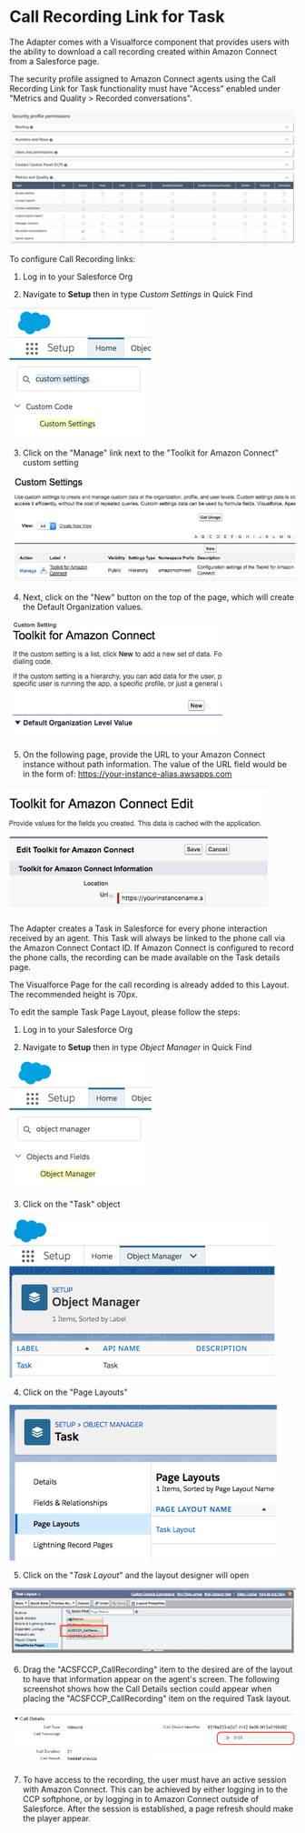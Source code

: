<h1 id="call-recording-link-for-task"> Call Recording Link for Task </h1>

The Adapter comes with a Visualforce component that provides users with
the ability to download a call recording created within Amazon Connect
from a Salesforce page.

The security profile assigned to Amazon Connect agents using the Call
Recording Link for Task functionality must have "Access" enabled under
"Metrics and Quality \> Recorded conversations".

<img src="../media/image198.png" />

To configure Call Recording links:

1.  Log in to your Salesforce Org

2.  Navigate to **Setup** then in type *Custom Settings* in Quick Find

<img src="../media/image199.png" />

3.  Click on the "Manage" link next to the "Toolkit for Amazon Connect" custom setting

<img src="../media/image200.png" />

4.  Next, click on the "New" button on the top of the page, which will create the Default Organization values.

<img src="../media/image201.png" />

5.  On the following page, provide the URL to your Amazon Connect instance without path information. The value of the URL field would be in the form of: https://your-instance-alias.awsapps.com

<img src="../media/image202.png" />

The Adapter creates a Task in Salesforce for every phone interaction
received by an agent. This Task will always be linked to the phone
call via the Amazon Connect Contact ID. If Amazon Connect is
configured to record the phone calls, the recording can be made
available on the Task details page.

The Visualforce Page for the call recording is already added to this
Layout. The recommended height is 70px.

To edit the sample Task Page Layout, please follow the steps:

1.  Log in to your Salesforce Org

2.  Navigate to **Setup** then in type *Object Manager* in Quick Find

<img src="../media/image203.png" />

3.  Click on the "Task" object

<img src="../media/image204.png" />

4.  Click on the "Page Layouts"

<img src="../media/image205.png" />

5.  Click on the "*Task Layout*" and the layout designer will open

<img src="../media/image206.png" />

6.  Drag the "ACSFCCP_CallRecording" item to the desired are of the layout to have that information appear on the agent's screen. The following screenshot shows how the Call Details section could appear when placing the "ACSFCCP_CallRecording" item on the required Task layout.

<img src="../media/image207.png" />

7.  To have access to the recording, the user must have an active session with Amazon Connect. This can be achieved by either logging in to the CCP softphone, or by logging in to Amazon Connect outside of Salesforce. After the session is established, a page refresh should make the player appear.
